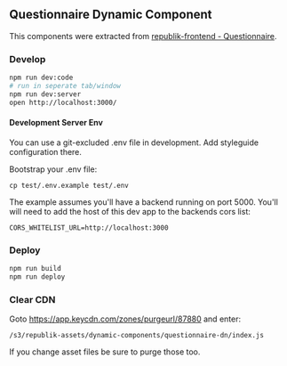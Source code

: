 ## Questionnaire Dynamic Component

This components were extracted from [republik-frontend - Questionnaire](https://github.com/orbiting/republik-frontend).

### Develop

```bash
npm run dev:code
# run in seperate tab/window
npm run dev:server
open http://localhost:3000/
```

#### Development Server Env

You can use a git-excluded .env file in development. Add styleguide configuration there.

Bootstrap your .env file:

```
cp test/.env.example test/.env
```

The example assumes you'll have a backend running on port 5000. You'll will need to add the host of this dev app to the backends cors list:

```
CORS_WHITELIST_URL=http://localhost:3000
```

### Deploy

```bash
npm run build
npm run deploy
```

### Clear CDN

Goto https://app.keycdn.com/zones/purgeurl/87880 and enter:

```
/s3/republik-assets/dynamic-components/questionnaire-dn/index.js
```

If you change asset files be sure to purge those too.
